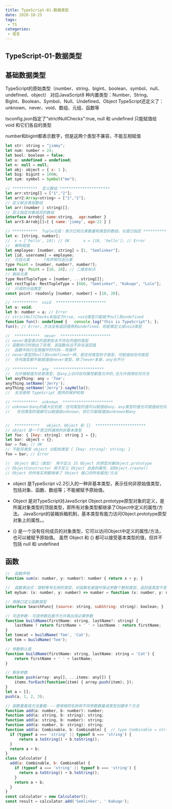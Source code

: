 ```yaml
---
title: TypeScript-01-数据类型
date: 2020-10-25
tags:
 - TS
categories: 
 - 语言
---
```


## TypeScript-01-数据类型

##   **基础数据类型**

TypeScript的原始类型（number、string、bigint、boolean、symbol、null、undefined、object）
对应JavaScript8 种内置类型：Number、String、BigInt、Boolean、Symbol、Null、Undefined、Object
TypeScript还定义了：unknown、never、void、数组、元组、函数等



tsconfig.json指定了"strictNullChecks":true, null 和 undefined 只能赋值给 void 和它们各自的类型

number和bigint都表示数字，但是这两个类型不兼容，不能互相赋值


```js
let str: string = "jimmy";
let num: number = 24;
let bool: boolean = false;
let u: undefined = undefined;
let n: null = null;
let obj: object = { x: 1 };
let big: bigint = 100n;
let sym: symbol = Symbol("me"); 

// ***********  定义数组 **********************
let arr:string[] = ["1","2"];
let arr2:Array<string> = ["1","2"];
// 定义联合类型数组
let arr:(number | string)[];
// 定义指定对象成员的数组
interface Arrobj{ name:string,  age:number }
let arr3:Arrobj[]=[ { name:'jimmy', age:22 } ]

// ***********  Tuple元组：表示已知元素数量和类型的数组，长度已指定 ************
let x: [string, number]; 
//  x = ['hello', 10]; // OK      x = [10, 'hello']; // Error
//  解构赋值
let employee: [number, string] = [1, "Semlinker"];
let [id, username] = employee;
//  可选元素  --  ?号声明可选元素
type Point = [number, number?, number?];
const xy: Point = [10, 20]; // 二维坐标点
// 剩余元素
type RestTupleType = [number, ...string[]];
let restTuple: RestTupleType = [666, "Semlinker", "Kakuqo", "Lolo"];
//  只读的元组类型
const point: readonly [number, number] = [10, 20];

// ***********  void  **********************
let a: void;
let b: number = a; // Error
// strictNullChecks未指定为true, void类型只能赋予null和undefined
function fun(): undefined {   console.log("this is TypeScript"); };
fun(); // Error，方法没有返回值得到undefined，但是需定义成void类型

//  ***********  never  ********************** 
// never类型表示的是那些永不存在的值的类型
// 函数执行时抛出了异常，该函数永远不存在返回值
//  函数中执行无限循环的代码--死循环
// never类型同null和undefined一样，是任何类型的子类型，可赋值给任何类型
//  任何类型都不能赋值给never类型，除了never本身，any也不行

// ***********  any  ********************** 
//  允许被赋值为任意类型，在any上访问任何属性都是允许的,也允许调用任何方法
let anyThing: any = 'Tom';
anyThing.setName('Jerry');
anyThing.setName('Jerry').sayHello();
//  无法使用 TypeScript 提供的保护机制

// ***********  unknown  ********************** 
// unknown与any的最大区别是：任何类型的值可以赋值给any，any类型的值也可赋值给任何类型。
//   任何类型的值都可以赋值给unknown，但它只能赋值给unknown和any


//  ***********   object、Object 和 {}  **********************    
// object 是一个宽泛的通用的非基本类型
let foo: { [key: string]: string } = {};
let bar: object = {};
bar = foo; // OK
// 不能将类型 object 分配给类型 { [key: string]: string; }
foo = bar; // Error

//  Object 接口（类型） 用于定义 JS Object 的原型对象Object.prototype
// ObjectConstructor 用于定义 Object 自身的属性，如Object.create()
// Object 的所有实例都继承了 Object 接口的所有属性/方法
```


- object 是TypeScript v2.2引入的一种非基本类型，表示任何非原始值类型，包括对象、函数、数组等；不能被赋予原始值。

- Object 是对TypeScript对JavaScript Object.prototype原型对象的定义，是所属对象类型的顶层类型，即所有对象类型都继承了Object中定义的属性/方法。
JavaScript的装箱拆箱机制，基本类型有能力访问Object.prototype原型对象上的属性。。

- {} 是一个没有任何成员的对象类型，它可以访问Object中定义的属性/方法，也可以被赋予原始值。
虽然 Object 和 {} 都可以接受基本类型的值，但并不包括 null 和 undefined

##   **函数**


```js
//  函数声明
function sum(x: number, y: number): number { return x + y; }

//  函数表达式：限制等号左侧的类型，对函数名赋值时保证参数个数和类型、返回值类型不变。
let mySum: (x: number, y: number) => number = function (x: number, y: number): number { return x + y; };

// 用接口定义函数类型
interface SearchFunc{ (source: string, subString: string): boolean; }

// 可选参数--可选参数后面不允许再出现必需参数
function buildName(firstName: string, lastName?: string) { 
    lastName ? return firstName + ' ' + lastName : return firstName;   
}
let tomcat = buildName('Tom', 'Cat');
let tom = buildName('Tom');

// 参数默认值
function buildName(firstName: string, lastName: string = 'Cat') {   
    return firstName + ' ' + lastName;
}

// 剩余参数
function push(array: any[], ...items: any[]) {
    items.forEach(function(item) { array.push(item); });
}
let a = [];
push(a, 1, 2, 3);

// 函数重载或方法重载----使用相同名称和不同参数数量或类型创建多个方法
function add(a: number, b: number): number;
function add(a: string, b: string): string;
function add(a: string, b: number): string;
function add(a: number, b: string): string;
function add(a: Combinable, b: Combinable) {  // type Combinable = string | number;
  if (typeof a === 'string' || typeof b === 'string') { 
      return a.toString() + b.toString(); 
  }
  return a + b;
}
class Calculator {
  add(a: Combinable, b: Combinable) {
    if (typeof a === 'string' || typeof b === 'string') {
      return a.toString() + b.toString();
    }
    return a + b;
  }
}
const calculator = new Calculator();
const result = calculator.add('Semlinker', ' Kakuqo');
```

